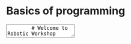 # Basics of programming

<div class="reveal deck1">
  <div class="slides">
    <section data-markdown>
      <textarea data-template>
        # Welcome to Robotic Workshop
        by Sunway University, School of Engineering and Technology
        ---
        # Basics of programming
        ---
        ## Contents
        1. What is Programming?
        2. Introduction to Computational Thinking
        3. Why should I learn Programming?
        ---
        # What is Programming?
        ---
        ## What is Programming?
        * Some may call it Coding (interchangeable), but some may disagree...
        * In layman terms:
        > Programming allows you to "instruct" a "computer" to perform a task
        ---
        > Programming allows you to "instruct" a "computer" to perform a task
        ### Instruct
        Computers are good followers. It will do everything you provide as instructions...
        ---
        > Programming allows you to "instruct" a "computer" to perform a task
       
        ### Instruct
        Computers are good followers. It will do everything you provide as instructions...

        ...even the wrong ones...

        <img src="../img/basics-instructions.png" style="height:200px;position:absolute;right:-20px;bottom:-150px"/>
        ---
        > Programming allows you to "instruct" a "computer" to perform a task
        
        ### Computer

        A computer is not just your PC or notebook. 

        Even your smartphone, your smart TV and your fitbit are some kind of computers.

        <img src="../img/basics-computer.png" style="height:200px;position:absolute;right:-20px;bottom:-200px"/>
        ---

        ### Actually....

        Programming is like "talking" to a computer - you want the computer to understand your words or instructions.

        ---

        ### Actually....

        Programming is like "talking" to a computer - you want the computer to understand your words or instructions.
        
        and that's why we use a "programming langauge" to instruct the computers...

        ---
        ## Why do I want to instruct a computer a.k.a programming?

        ---

        ## If we want the computer to complete a task, how should we instruct it with programming?

        * Think and plan what you want to achieve with the code
        * Break it down to smaller steps
        * Tackle the steps one at a time (write snippets of code and test!)

        ---
        # Robot Systems
        ---
        ## Conceptual Structure

        <img src="../img/basics-PIC1.png" alt="Robot Conceptual Structure" style="height:400px"/>

        The conceptual structure and essential six parts of all robot systems.
        ---
        ## Examples

        <div style="display:flex;align-items:center">
        <img src="../img/basics-PIC2.png" alt="Robot Systems Examples" style="height:500px"/>
        <p style="font-size:smaller;text-align:justify;margin-left:1ex">An example of different robot systems and how they can be structured in a common way. The diagrams reflect the relative importance of each part through its size and degree of detail.</p>
        </div>
        ---
        ## Robot Manipulators

        <img src="../img/basics-PIC3.png" alt="Robot Conceptual Structure" style="height:400px"/>

        Examples of robot manipulators
        ---
        ## Mobile Robots

        <img src="../img/basics-PIC4.png" alt="Robot Conceptual Structure" style="height:400px"/>

        Examples of mobile robots
        ---
        ## Mobile Manipulators

        <img src="../img/basics-PIC5.png" alt="Robot Conceptual Structure" style="height:400px"/>

        Examples of mobile manipulators
        ---
        ### In today's workshop

        We will learn how to instruct a mini-computer using simple instructions you and I can pick up quickly
        ---
        ## Introducing - Arduino

        <img alt="Arduino" src="../img/basics-arduino.jpeg" style="height:500px"/>
        ---
        ## Arduino

        * Arduino is made up of both hardware and software. 
        * The Arduino board is a printed circuit board (PCB) designed to use a microcontroller chip as well as other input and outputs. 
        ---
        ## Microcontroller

        * You can think it as the brain of your device
        * it is responsible to execute the instructions you have written to complete a task
        * Examples will be shown later in the tutorials
        
        ---
        ### Programming on an Arduino device

        You will need to 
        * learn some common language understood by the Arduino platform
        * learn to write down the instructions in the right sequence
        * test the written code to see whether the code works 

        ---

        ### Getting prepared to program on an Arduino device

        * Get familiar with the Arduino IDE (Integrated Development Environment)
        * Understand the features of the Arduino board
        * Be ready to make mistakes and start all over again
        * Stay curious and explore!

        ---

        # Are you READY?
      </textarea>
    </section>
  </div>
</div>
!!! info inline end ""
    <kbd>F</kbd> for fullscreen &middot;
    <kbd>O</kbd> for overview